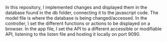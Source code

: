 In this repository, I implemented changes and displayed them in the database found in the db folder, connecting it to the javascript code.
The model file is where the database is being changed/accessed.
In the controller, I set the different functions or actions to be displayed on a browser.
In the app file, I set the API to a different accessible or modifiable API, listening to the listen file and hosting it locally on port 9090.


